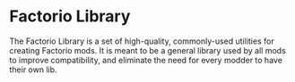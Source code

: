 # Factorio Library
The Factorio Library is a set of high-quality, commonly-used utilities for creating Factorio mods. It is meant to be a general library used by all mods to improve compatibility, and eliminate the need for every modder to have their own lib.
